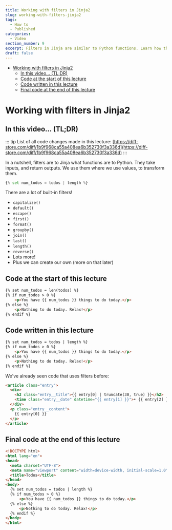 ```yaml
---
title: Working with filters in Jinja2
slug: working-with-filters-jinja2
tags:
  - How to
  - Published
categories:
  - Video
section_number: 9
excerpt: Filters in Jinja are similar to Python functions. Learn how they work in this lecture.
draft: false
---
```


- [Working with filters in Jinja2](#working-with-filters-in-jinja2)
  - [In this video... (TL;DR)](#in-this-video-tldr)
  - [Code at the start of this lecture](#code-at-the-start-of-this-lecture)
  - [Code written in this lecture](#code-written-in-this-lecture)
  - [Final code at the end of this lecture](#final-code-at-the-end-of-this-lecture)

# Working with filters in Jinja2

## In this video... (TL;DR)

::: tip
List of all code changes made in this lecture: [https://diff-store.com/diff/1b9f968ca55a408ea6b352730f3a336d](https://diff-store.com/diff/1b9f968ca55a408ea6b352730f3a336d)
:::

In a nutshell, filters are to Jinja what functions are to Python. They take inputs, and return outputs. We use them where we use values, to transform them.

```python
{% set num_todos = todos | length %}
```

There are a lot of built-in filters!

- `capitalize()`
- `default()`
- `escape()`
- `first()`
- `format()`
- `groupby()`
- `join()`
- `last()`
- `length()`
- `reverse()`
- Lots more!
- Plus we can create our own (more on that later)

## Code at the start of this lecture

```html
{% set num_todos = len(todos) %}
{% if num_todos > 0 %}
    <p>You have {{ num_todos }} things to do today.</p>
{% else %}
    <p>Nothing to do today. Relax!</p>
{% endif %}
```

## Code written in this lecture

```html
{% set num_todos = todos | length %}
{% if num_todos > 0 %}
    <p>You have {{ num_todos }} things to do today.</p>
{% else %}
    <p>Nothing to do today. Relax!</p>
{% endif %}
```

We've already seen code that uses filters before:

```html
<article class="entry">
  <div>
    <h2 class="entry__title">{{ entry[0] | truncate(30, true) }}</h2>
    <time class="entry__date" datetime="{{ entry[1] }}">• {{ entry[2] }}</time>
  </div>
  <p class="entry__content">
    {{ entry[0] }}
  </p>
</article>
```

## Final code at the end of this lecture

```html
<!DOCTYPE html>
<html lang="en">
<head>
  <meta charset="UTF-8">
  <meta name="viewport" content="width=device-width, initial-scale=1.0">
  <title>Todos</title>
</head>
<body>
  {% set num_todos = todos | length %}
  {% if num_todos > 0 %}
      <p>You have {{ num_todos }} things to do today.</p>
  {% else %}
      <p>Nothing to do today. Relax!</p>
  {% endif %}
</body>
</html>
```
